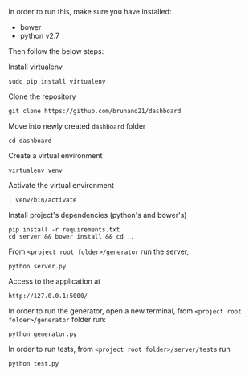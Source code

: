 In order to run this, make sure you have installed:
- bower
- python v2.7

Then follow the below steps:

Install virtualenv

    sudo pip install virtualenv
Clone the repository

	git clone https://github.com/brunano21/dashboard

Move into newly created `dashboard` folder

	cd dashboard

Create a virtual environment

	virtualenv venv

Activate the virtual environment

	. venv/bin/activate

Install project's dependencies (python's and bower's)

	pip install -r requirements.txt
	cd server && bower install && cd ..

From `<project root folder>/generator` run the server,

	python server.py

Access to the application at

	http://127.0.0.1:5000/

In order to run the generator, open a new terminal, from `<project root folder>/generator` folder run:

	python generator.py

In order to run tests, from `<project root folder>/server/tests` run

	python test.py
